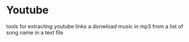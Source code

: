 # Youtube
tools for extracting youtube links a donwload music in mp3 from a list of song name in a text file 
